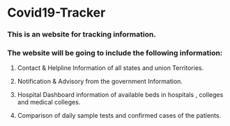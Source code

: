 # Covid19-Tracker

### This is an  website for tracking information.

### The website will be going to include the following information:
1. Contact & Helpline Information of all states and union Territories.

2. Notification & Advisory from the government Information.

3. Hospital Dashboard information of available beds in hospitals , colleges and medical colleges.

4. Comparison of daily sample tests and confirmed cases of the patients.
